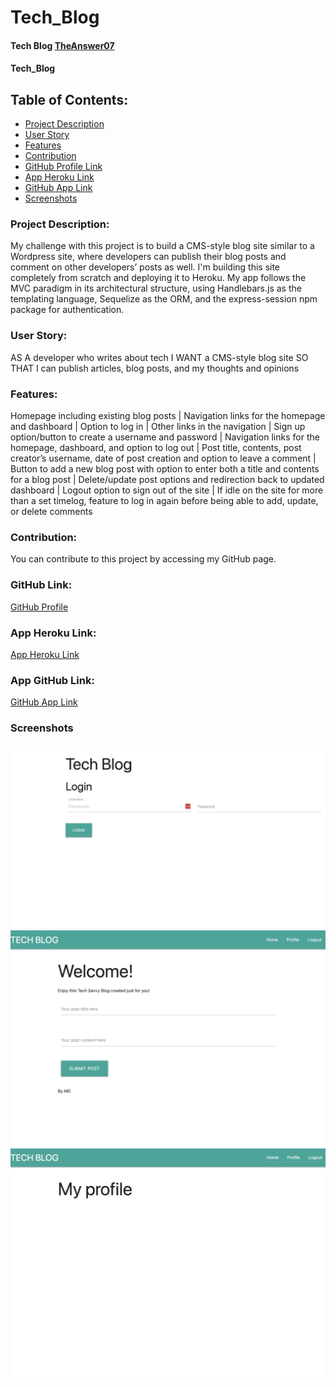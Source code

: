 # Tech_Blog

#### Tech Blog [TheAnswer07](https://github.com/TheAnswer07)

#### Tech_Blog

## Table of Contents:
* [Project Description](#project-description)
* [User Story](#username)
* [Features](#features)
* [Contribution](#contribution)
* [GitHub Profile Link](#github-profile)
* [App Heroku Link](#app-heroku-link)
* [GitHub App Link](#app-github-link)
* [Screenshots](#screenshots)



### Project Description:

My challenge with this project is to build a CMS-style blog site similar to a Wordpress site, where developers can publish their blog posts and comment on other developers’ posts as well. I'm building this site completely from scratch and deploying it to Heroku. My app follows the MVC paradigm in its architectural structure, using Handlebars.js as the templating language, Sequelize as the ORM, and the express-session npm package for authentication.

### User Story:

AS A developer who writes about tech
I WANT a CMS-style blog site
SO THAT I can publish articles, blog posts, and my thoughts and opinions

### Features:

Homepage including existing blog posts | Navigation links for the homepage and dashboard | Option to log in | Other links in the navigation | Sign up option/button to create a username and password | Navigation links for the homepage, dashboard, and option to log out | Post title, contents, post creator’s username, date of post creation and option to leave a comment | Button to add a new blog post with option to enter both a title and contents for a blog post | Delete/update post options and redirection back to updated dashboard | Logout option to sign out of the site | If idle on the site for more than a set timelog, feature to log in again before being able to add, update, or delete comments


### Contribution:

You can contribute to this project by accessing my GitHub page.

### GitHub Link:

[GitHub Profile](https://github.com/TheAnswer07)

### App Heroku Link:

[App Heroku Link](https://tech-blog-md1.herokuapp.com/)

### App GitHub Link:

[GitHub App Link](https://theanswer07.github.io/Regex_Tutorial/)

### Screenshots

![Tech Blog Home page](/public/screenshots/Tech%20Blog%20Home%20Page.png)
![Tech Blog Post Page](/public/screenshots/Tech%20Blog%20Post%20Page.png)
![Tech Blog Profile Page](/public/screenshots/Tech%20Blog%20Profile%20Page.png)
